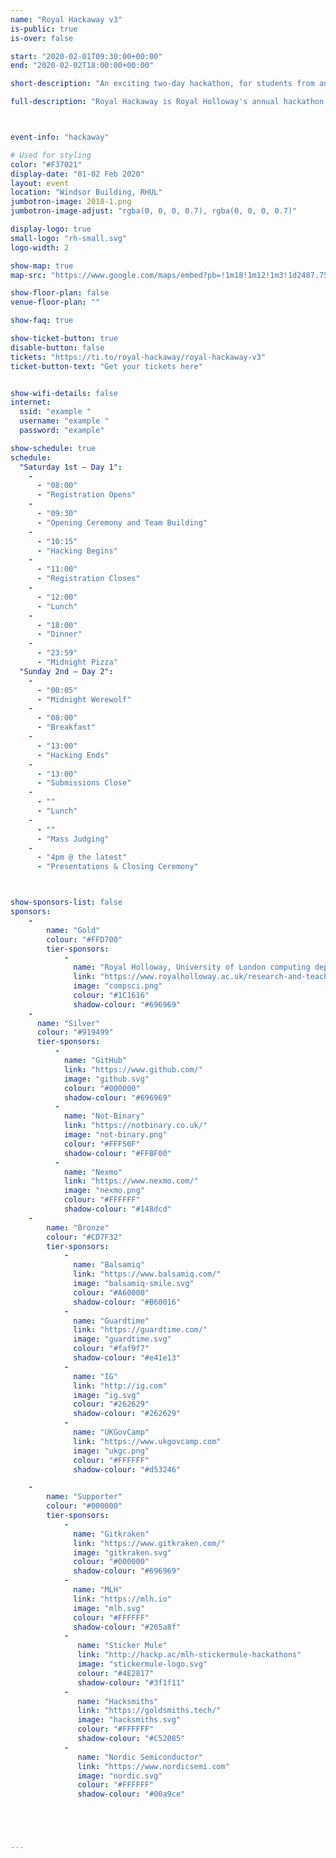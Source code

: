 ```yaml
---
name: "Royal Hackaway v3"
is-public: true
is-over: false

start: "2020-02-01T09:30:00+00:00"
end: "2020-02-02T18:00:00+00:00"

short-description: "An exciting two-day hackathon, for students from any university."

full-description: "Royal Hackaway is Royal Holloway's annual hackathon. <br>Open to university students from the UK and around the world, in this two-day hackathon you'll work as a team to build a project. You'll pick up new skills, try out new tech, and meet new people. This is our third time running this event, and we're excited to create a more inclusive and rewarding event for all. "



event-info: "hackaway"

# Used for styling
color: "#F37021"
display-date: "01-02 Feb 2020"
layout: event
location: "Windsor Building, RHUL"
jumbotron-image: 2018-1.png
jumbotron-image-adjust: "rgba(0, 0, 0, 0.7), rgba(0, 0, 0, 0.7)"

display-logo: true
small-logo: "rh-small.svg"
logo-width: 2

show-map: true
map-src: "https://www.google.com/maps/embed?pb=!1m18!1m12!1m3!1d2487.759701888386!2d-0.5680310838687079!3d51.42584067962183!2m3!1f0!2f0!3f0!3m2!1i1024!2i768!4f13.1!3m3!1m2!1s0x487679fe3dce3113%3A0x47f0f448b19730a3!2sWindsor+Building!5e0!3m2!1sen!2suk!4v1546448505106"

show-floor-plan: false
venue-floor-plan: ""

show-faq: true

show-ticket-button: true
disable-button: false
tickets: "https://ti.to/royal-hackaway/royal-hackaway-v3"
ticket-button-text: "Get your tickets here"


show-wifi-details: false
internet:
  ssid: "example "
  username: "example "
  password: "example"

show-schedule: true
schedule:
  "Saturday 1st — Day 1":
    -
      - "08:00"
      - "Registration Opens"
    -
      - "09:30"
      - "Opening Ceremony and Team Building"
    -
      - "10:15"
      - "Hacking Begins"
    -
      - "11:00"
      - "Registration Closes"
    -
      - "12:00"
      - "Lunch"
    -
      - "18:00"
      - "Dinner"
    -
      - "23:59"
      - "Midnight Pizza"
  "Sunday 2nd — Day 2":
    -
      - "00:05"
      - "Midnight Werewolf"
    -
      - "08:00"
      - "Breakfast"
    -
      - "13:00"
      - "Hacking Ends"
    -
      - "13:00"
      - "Submissions Close"
    -
      - ""
      - "Lunch"
    -
      - ""
      - "Mass Judging"
    -
      - "4pm @ the latest"
      - "Presentations & Closing Ceremony"



show-sponsors-list: false
sponsors:
    -
        name: "Gold"
        colour: "#FFD700"
        tier-sponsors:
            -
              name: "Royal Holloway, University of London computing department"
              link: "https://www.royalholloway.ac.uk/research-and-teaching/departments-and-schools/computer-science/"
              image: "compsci.png"
              colour: "#1C1616"
              shadow-colour: "#696969"
    -
      name: "Silver"
      colour: "#919499"
      tier-sponsors:
          -
            name: "GitHub"
            link: "https://www.github.com/"
            image: "github.svg"
            colour: "#000000"
            shadow-colour: "#696969"
          -
            name: "Not-Binary"
            link: "https://notbinary.co.uk/"
            image: "not-binary.png"
            colour: "#FFF50F"
            shadow-colour: "#FFBF00"
          -
            name: "Nexmo"
            link: "https://www.nexmo.com/"
            image: "nexmo.png"
            colour: "#FFFFFF"
            shadow-colour: "#148dcd"
    -
        name: "Bronze"
        colour: "#CD7F32"
        tier-sponsors:
            -
              name: "Balsamiq"
              link: "https://www.balsamiq.com/"
              image: "balsamiq-smile.svg"
              colour: "#A60000"
              shadow-colour: "#B60016"
            -
              name: "Guardtime"
              link: "https://guardtime.com/"
              image: "guardtime.svg"
              colour: "#faf9f7"
              shadow-colour: "#e41e13" 
            -
              name: "IG"
              link: "http://ig.com"
              image: "ig.svg"
              colour: "#262629"
              shadow-colour: "#262629"
            -
              name: "UKGovCamp"
              link: "https://www.ukgovcamp.com"
              image: "ukgc.png"
              colour: "#FFFFFF"
              shadow-colour: "#d53246"

    -
        name: "Supporter"
        colour: "#000000"
        tier-sponsors:
            -
              name: "Gitkraken"
              link: "https://www.gitkraken.com/"
              image: "gitkraken.svg"
              colour: "#000000"
              shadow-colour: "#696969"
            -
              name: "MLH"
              link: "https://mlh.io"
              image: "mlh.svg"
              colour: "#FFFFFF"
              shadow-colour: "#265a8f"
            -
               name: "Sticker Mule"
               link: "http://hackp.ac/mlh-stickermule-hackathons"
               image: "stickermule-logo.svg"
               colour: "#4E2817"
               shadow-colour: "#3f1f11"
            -
               name: "Hacksmiths"
               link: "https://goldsmiths.tech/"
               image: "hacksmiths.svg"
               colour: "#FFFFFF"
               shadow-colour: "#C52085"
            -
               name: "Nordic Semiconductor"
               link: "https://www.nordicsemi.com"
               image: "nordic.svg"
               colour: "#FFFFFF"
               shadow-colour: "#00a9ce"





---
```


